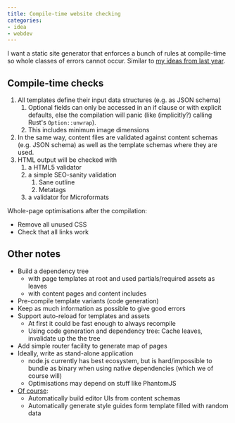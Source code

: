 ```yaml
---
title: Compile-time website checking
categories:
- idea
- webdev
---
```

I want a static site generator that enforces a bunch of rules at compile-time so whole classes of errors cannot occur. Similar to [my ideas from last year](https://pascalhertleif.de/artikel/silicon-zucchini/).

## Compile-time checks

1. All templates define their input data structures (e.g. as JSON schema)
	1. Optional fields can only be accessed in an if clause or with explicit defaults, else the compilation will panic (like (implicitly?) calling Rust's `Option::unwrap`).
	2. This includes minimum image dimensions
2. In the same way, content files are validated against content schemas (e.g. JSON schema) as well as the template schemas where they are used.
3. HTML output will be checked with
	1. a HTML5 validator
	2. a simple SEO-sanity validation
		1. Sane outline
		2. Metatags
	3. a validator for Microformats

Whole-page optimisations after the compilation:

- Remove all unused CSS
- Check that all links work

## Other notes

- Build a dependency tree
	- with page templates at root and used partials/required assets as leaves
	- with content pages and content includes
- Pre-compile template variants (code generation)
- Keep as much information as possible to give good errors
- Support auto-reload for templates and assets
	- At first it could be fast enough to always recompile
	- Using code generation and dependency tree: Cache leaves, invalidate up the the tree
- Add simple router facility to generate map of pages
- Ideally, write as stand-alone application
	- node.js currently has best ecosystem, but is hard/impossible to bundle as binary when using native dependencies (which we of course will)
	- Optimisations may depend on stuff like PhantomJS
- [Of course](https://pascalhertleif.de/artikel/silicon-zucchini/):
	- Automatically build editor UIs from content schemas
	- Automatically generate style guides form template filled with random data
